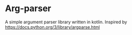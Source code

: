 # Arg-parser

A simple argument parser library written in kotlin. Inspired by https://docs.python.org/3/library/argparse.html
